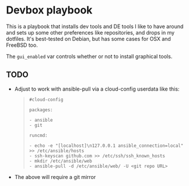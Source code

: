 # Devbox playbook

This is a playbook that installs dev tools and DE tools I like to have around 
and sets up some other preferences like repositories, and drops in my dotfiles. 
It's best-tested on Debian, but has some cases for OSX and FreeBSD too.

The `gui_enabled` var controls whether or not to install graphical tools.

## TODO

- Adjust to work with ansible-pull via a cloud-config userdata like this:
  >     #cloud-config
  >      
  >     packages:
  >      
  >     - ansible
  >     - git
  >      
  >     runcmd:
  >      
  >     - echo -e "[localhost]\n127.0.0.1 ansible_connection=local" >> /etc/ansible/hosts
  >     - ssh-keyscan github.com >> /etc/ssh/ssh_known_hosts
  >     - mkdir /etc/ansible/web
  >     - ansible-pull -d /etc/ansible/web/ -U <git repo URL>
- The above will require a git mirror

